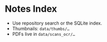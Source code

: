 # Notes Index
- Use repository search or the SQLite index.
- Thumbnails: `data/thumbs/…`
- PDFs live in `data/scans_ocr/…`

